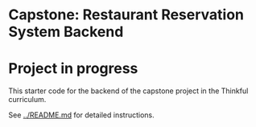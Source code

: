 # Capstone: Restaurant Reservation System Backend

# Project in progress 

This starter code for the backend of the capstone project in the Thinkful curriculum.

See [../README.md](../README.md) for detailed instructions.

